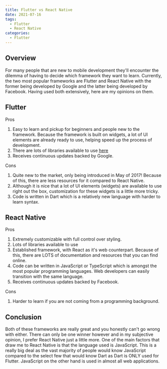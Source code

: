 ```yaml
---
title: Flutter vs React Native
date: 2021-07-16
tags:
  - Flutter
  - React Native
categories:
  - Flutter
---
```


## Overview

For many people that are new to mobile development they'll encounter the dilemma of having to decide which framework they want to learn. Currently, the two most popular frameworks are Flutter and React Native with the former being developed by Google and the latter being developed by Facebook. Having used both extensively, here are my opinions on them.

## Flutter

Pros

1. Easy to learn and pickup for beginners and people new to the framework. Because the framework is built on widgets, a lot of UI elements are already ready to use, helping speed up the process of development.
2. There are lots of libraries available to use [here](https://pub.dev/)
3. Receives continuous updates backed by Google.

Cons

1. Quite new to the market, only being introduced in May of 2017! Because of this, there are less resources for it compared to React Native.
2. Although it is nice that a lot of UI elements (widgets) are available to use right out the box, customization for these widgets is a little more tricky.
3. Code is written in Dart which is a relatively new language with harder to learn syntax.

## React Native

Pros

1. Extremely customizable with full control over styling.
2. Lots of libraries available to use
3. Established framework, with React as it's web counterpart. Because of this, there are LOTS of documentation and resources that you can find online.
4. Code can be written in JavaScript or TypeScript which is amongst the most popular programming languages. Web developers can easily transition with the same language.
5. Receives continuous updates backed by Facebook.

Cons

1. Harder to learn if you are not coming from a programming background.

## Conclusion

Both of these frameworks are really great and you honestly can't go wrong with either. There can only be one winner however and in my subjective opinion, I prefer React Native just a little more. One of the main factors that draw me to React Native is that the language used is JavaScript. This is a really big deal as the vast majority of people would know JavaScript compared to the select few that would know Dart as Dart is ONLY used for Flutter. JavaScript on the other hand is used in almost all web applications.
